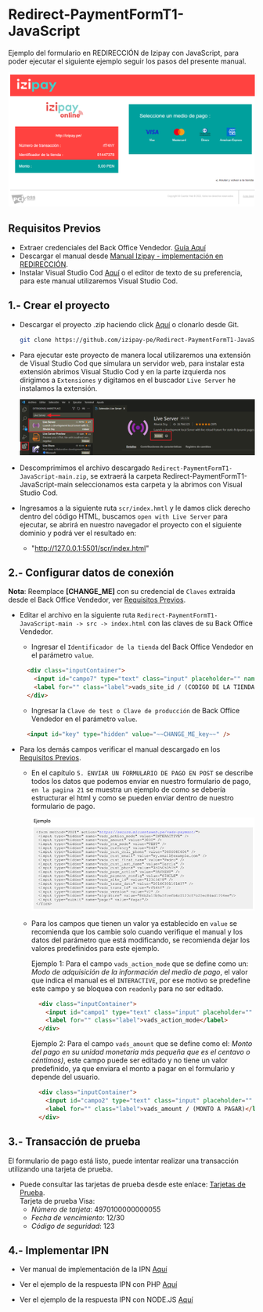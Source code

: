 # Redirect-PaymentFormT1-JavaScript

Ejemplo del formulario en REDIRECCIÓN de Izipay con JavaScript, para poder ejecutar el siguiente ejemplo seguir los pasos del presente manual.

![pagar](Image/imagenes-readme/demofinal.png)

<a name="Requisitos_Previos"></a>
## Requisitos Previos

* Extraer credenciales del Back Office Vendedor. [Guía Aquí](https://github.com/izipay-pe/obtener-credenciales-de-conexion)
* Descargar el manual desde [Manual Izipay - implementación en REDIRECCIÓN](https://secure.micuentaweb.pe/doc/es-PE/form-payment/quick-start-guide/sitemap.html).
* Instalar Visual Studio Cod [Aquí](https://code.visualstudio.com/) o el editor de texto de su preferencia, para este manual utilizaremos Visual Studio Cod.


## 1.- Crear el proyecto
* Descargar el proyecto .zip haciendo click [Aquí](https://github.com/izipay-pe/Redirect-PaymentFormT1-JavaScript/archive/refs/heads/main.zip) o clonarlo desde Git.
  ```sh
  git clone https://github.com/izipay-pe/Redirect-PaymentFormT1-JavaScript.git
  ``` 

* Para ejecutar este proyecto de manera local utilizaremos una extensión de Visual Studio Cod que simulara un servidor web, para instalar esta extensión abrimos Visual Studio Cod y en la parte izquierda nos dirigimos a `Extensiones` y digitamos en el buscador `Live Server` he instalamos la extensión.  

    ![pagar](Image/imagenes-readme/Live-Server.png)

* Descomprimimos el archivo descargado `Redirect-PaymentFormT1-JavaScript-main.zip`, se extraerá la carpeta Redirect-PaymentFormT1-JavaScript-main seleccionamos esta carpeta y la abrimos con Visual Studio Cod.

* Ingresamos a la siguiente ruta `scr/index.hmtl` y le damos click derecho dentro del código HTML, buscamos `open with Live Server` para ejecutar, se abrirá en nuestro navegador el proyecto con el siguiente dominio y podrá ver el resultado en: 

  - "http://127.0.0.1:5501/scr/index.html"


## 2.- Configurar datos de conexión

**Nota**: Reemplace **[CHANGE_ME]** con su credencial de `Claves` extraída desde el Back Office Vendedor, ver [Requisitos Previos](#Requisitos_Previos).

* Editar el archivo en la siguiente ruta `Redirect-PaymentFormT1-JavaScript-main -> src -> index.html` con las claves de su Back Office Vendedor.

  - Ingresar el `Identificador de la tienda` del Back Office Vendedor en el parámetro `value`.

  ```html   
    <div class="inputContainer">
      <input id="campo7" type="text" class="input" placeholder="" name="vads_site_id" value="~~CHANGE_ME_id~~" readonly />             
      <label for="" class="label">vads_site_id / (CODIGO DE LA TIENDA)</label>
    </div>
  ```

  - Ingresar la `Clave de test o Clave de producción` de Back Office Vendedor en el parámetro `value`.

  ```html   
    <input id="key" type="hidden" value="~~CHANGE_ME_key~~" />  
  ```

* Para los demás campos verificar el manual descargado en los [Requisitos Previos](#Requisitos_Previos).

  - En el capítulo `5. ENVIAR UN FORMULARIO DE PAGO EN POST` se describe todos los datos que podemos enviar en nuestro formulario de pago, `en la pagina 21` se muestra un ejemplo de como se debería estructurar el html y como se pueden enviar dentro de nuestro formulario de pago.
    
    ![pagar](Image/imagenes-readme/formulario.png)

  - Para los campos que tienen un valor ya establecido en `value` se recomienda que los cambie solo cuando verifique el manual y los datos del parámetro que está modificando, se recomienda dejar los valores predefinidos para este ejemplo.

    Ejemplo 1: Para el campo `vads_action_mode` que se define como un: *Modo de adquisición de la información del medio de pago*, el valor que indica el manual es el `INTERACTIVE`, por ese motivo se predefine este campo y se bloquea con `readonly` para no ser editado.

    ```html
      <div class="inputContainer">
        <input id="campo1" type="text" class="input" placeholder="" name="vads_action_mode" value="INTERACTIVE" readonly />             
        <label for="" class="label">vads_action_mode</label>
      </div>
    ```

    Ejemplo 2: Para el campo `vads_amount` que se define como el: *Monto del pago en su unidad monetaria más pequeña que es el centavo o céntimos)*, este campo puede ser editado y no tiene un valor predefinido, ya que enviara el monto a pagar en el formulario y depende del usuario.

    ```html
      <div class="inputContainer">
        <input id="campo2" type="text" class="input" placeholder="" name="vads_amount" value="" />             
        <label for="" class="label">vads_amount / (MONTO A PAGAR)</label>
      </div>
    ```


## 3.- Transacción de prueba

El formulario de pago está listo, puede intentar realizar una transacción utilizando una tarjeta de prueba. 

* Puede consultar las tarjetas de prueba desde este enlace: [Tarjetas de Prueba](https://secure.micuentaweb.pe/doc/es-PE/rest/V4.0/api/kb/test_cards.html).   
Tarjeta de prueba Visa:
    - *Número de tarjeta*: 4970100000000055
    - *Fecha de vencimiento*: 12/30   
    - *Código de seguridad*: 123
 
## 4.- Implementar IPN

* Ver manual de implementación de la IPN [Aquí](https://secure.micuentaweb.pe/doc/es-PE/rest/V4.0/kb/payment_done.html)

* Ver el ejemplo de la respuesta IPN con PHP [Aquí](https://github.com/izipay-pe/Redirect-PaymentForm-IpnT1-PHP)

* Ver el ejemplo de la respuesta IPN con NODE.JS [Aquí](https://github.com/izipay-pe/Response-PaymentFormT1-Ipn)
